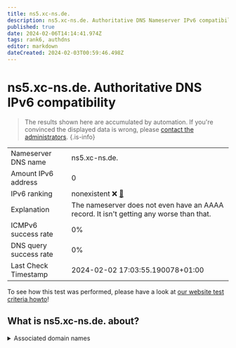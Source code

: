 ```yaml
---
title: ns5.xc-ns.de.
description: ns5.xc-ns.de. Authoritative DNS Nameserver IPv6 compatibility
published: true
date: 2024-02-06T14:14:41.974Z
tags: rank6, authdns
editor: markdown
dateCreated: 2024-02-03T00:59:46.498Z
---
```


# ns5.xc-ns.de. Authoritative DNS IPv6 compatibility

> The results shown here are accumulated by automation. If you're convinced the displayed data is wrong, please [contact the administrators](/howto/chat). 
{.is-info}




|   |   |
| - | - |
| Nameserver DNS name | ns5.xc-ns.de.
| Amount IPv6 address | 0
| IPv6 ranking | nonexistent :x: [🔗](/howto/ranking) |
| Explanation | The nameserver does not even have an AAAA record. It isn't getting any worse than that. |
| ICMPv6 success rate | 0%|
| DNS query success rate | 0% |
| Last Check Timestamp | 2024-02-02 17:03:55.190078+01:00 |

To see how this test was performed, please have a look at [our website test criteria howto](/howto/testcriteria/authdns)!


## What is ns5.xc-ns.de. about?






<details>
<summary>Associated domain names</summary>

www.volkswagen-group.com

audi.de

www.provinzial.de

www.audi.com

www.vkb.de

</details>
